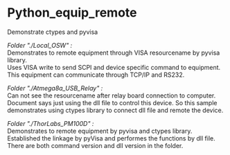 # Python_equip_remote
Demonstrate ctypes and pyvisa    
    
*Folder "./Local_OSW" :*    
Demonstrates to remote equipment through VISA resourcename by pyvisa library.    
Uses VISA write to send SCPI and device specific command to equipment.    
This equipment can communicate through TCP/IP and RS232.
    
*Folder "./Atmega8a_USB_Relay" :*    
Can not see the resourcename after relay board connection to computer.    
Document says just using the dll file to control this device.
So this sample demonstrates using ctypes library to connect dll file and remote the device.    
  
*Folder "./ThorLabs_PM100D" :*    
Demonstrates to remote equipment by pyvisa and ctypes library.    
Established the linkage by pyVisa and performes the functions by dll file.    
There are both command version and dll version in the folder.    
